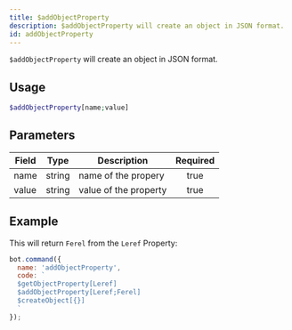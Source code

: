 ```yaml
---
title: $addObjectProperty 
description: $addObjectProperty will create an object in JSON format.
id: addObjectProperty
---
```


`$addObjectProperty` will create an object in JSON format.

## Usage

```php
$addObjectProperty[name;value]
```

## Parameters 


| Field | Type   | Description           | Required |
| ----- | ------ | --------------------- |:--------:|
| name  | string | name of the propery   |    true   |
| value | string | value of the property |    true   |


## Example

This will return `Ferel` from the `Leref` Property:

```javascript
bot.command({
  name: 'addObjectProperty',
  code: `
  $getObjectProperty[Leref]
  $addObjectProperty[Leref;Ferel]
  $createObject[{}]
  `
});
```
